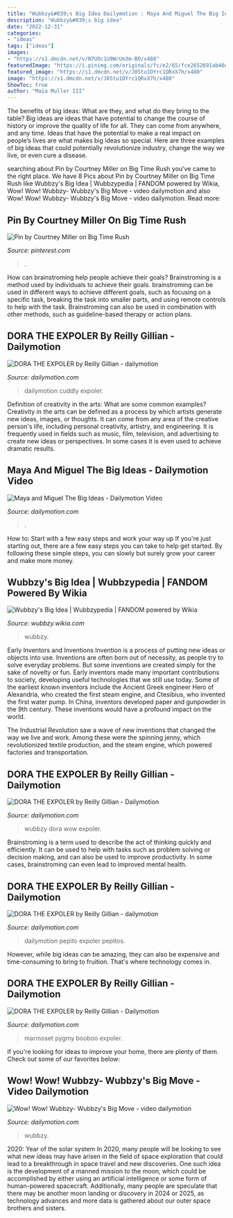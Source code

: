 ```yaml
---
title: "Wubbzy&#039;s Big Idea Dailymotion : Maya And Miguel The Big Ideas"
description: "Wubbzy&#039;s big idea"
date: "2022-12-31"
categories:
- "ideas"
tags: ["ideas"]
images:
- "https://s1.dmcdn.net/v/N7UOc1U9WrUm3m-BO/x480"
featuredImage: "https://i.pinimg.com/originals/fc/e2/65/fce2652691ab46ea372f5ec420c09041.jpg"
featured_image: "https://s1.dmcdn.net/v/J0Stu1OYrc1QRxX7h/x480"
image: "https://s1.dmcdn.net/v/J0Stu1OYrc1QRxX7h/x480"
ShowToc: true
author: "Maia Muller III"
---
```



The benefits of big ideas: What are they, and what do they bring to the table?
Big ideas are ideas that have potential to change the course of history or improve the quality of life for all. They can come from anywhere, and any time. Ideas that have the potential to make a real impact on people’s lives are what makes big ideas so special. Here are three examples of big ideas that could potentially revolutionize industry, change the way we live, or even cure a disease.

	

		
searching about Pin by Courtney Miller on Big Time Rush you've came to the right place. We have 8 Pics about Pin by Courtney Miller on Big Time Rush like Wubbzy&#039;s Big Idea | Wubbzypedia | FANDOM powered by Wikia, Wow! Wow! Wubbzy- Wubbzy&#039;s Big Move - video dailymotion and also Wow! Wow! Wubbzy- Wubbzy&#039;s Big Move - video dailymotion. Read more:
		
    
## Pin By Courtney Miller On Big Time Rush

<img loading=lazy src="https://i.pinimg.com/originals/fc/e2/65/fce2652691ab46ea372f5ec420c09041.jpg" onerror="this.onerror=null;this.src='https://tse2.mm.bing.net/th?id=OIP.hNex7pIH972mQ2eDvQVUEQHaDw&amp;pid=15.1';" alt="Pin by Courtney Miller on Big Time Rush">

_Source: pinterest.com_

>. 

	

How can brainstroming help people achieve their goals?
Brainstroming is a method used by individuals to achieve their goals. brainstroming can be used in different ways to achieve different goals, such as focusing on a specific task, breaking the task into smaller parts, and using remote controls to help with the task. Brainstroming can also be used in combination with other methods, such as guideline-based therapy or action plans.

    
## DORA THE EXPOLER By Reilly Gillian - Dailymotion

<img loading=lazy src="https://s1.dmcdn.net/v/J0Stu1OYrc1QRxX7h/x480" onerror="this.onerror=null;this.src='https://tse1.mm.bing.net/th?id=OIP.VYm_R_f7Dq-d6tHqWghDPAHaFj&amp;pid=15.1';" alt="DORA THE EXPOLER by Reilly Gillian - dailymotion">

_Source: dailymotion.com_

>dailymotion cuddly expoler. 

	

Definition of creativity in the arts: What are some common examples?
Creativity in the arts can be defined as a process by which artists generate new ideas, images, or thoughts. It can come from any area of the creative person's life, including personal creativity, artistry, and engineering. It is frequently used in fields such as music, film, television, and advertising to create new ideas or perspectives. In some cases it is even used to achieve dramatic results.

    
## Maya And Miguel The Big Ideas - Dailymotion Video

<img loading=lazy src="https://s2.dmcdn.net/v/Dbu0f1Uoy8e9mBzIT/526x297" onerror="this.onerror=null;this.src='https://tse2.mm.bing.net/th?id=OIP.3tZiuPueuBkOBbHzmh51LgHaEL&amp;pid=15.1';" alt="Maya and Miguel The Big Ideas - Dailymotion Video">

_Source: dailymotion.com_

>. 

	

How to: Start with a few easy steps and work your way up
If you're just starting out, there are a few easy steps you can take to help get started. By following these simple steps, you can slowly but surely grow your career and make more money.

    
## Wubbzy&#039;s Big Idea | Wubbzypedia | FANDOM Powered By Wikia

<img loading=lazy src="https://vignette3.wikia.nocookie.net/wubbzy/images/8/84/3438593699_50c3d877b5_o.jpg/revision/latest/scale-to-width-down/2000?cb=20170624030653" onerror="this.onerror=null;this.src='https://tse1.mm.bing.net/th?id=OIP.k3KuBrYriLq5fBjygc9xeQHaEK&amp;pid=15.1';" alt="Wubbzy&#039;s Big Idea | Wubbzypedia | FANDOM powered by Wikia">

_Source: wubbzy.wikia.com_

>wubbzy. 

	

Early Inventors and Inventions
Invention is a process of putting new ideas or objects into use. Inventions are often born out of necessity, as people try to solve everyday problems. But some inventions are created simply for the sake of novelty or fun. Early inventors made many important contributions to society, developing useful technologies that we still use today.
Some of the earliest known inventors include the Ancient Greek engineer Hero of Alexandria, who created the first steam engine, and Ctesibius, who invented the first water pump. In China, inventors developed paper and gunpowder in the 9th century. These inventions would have a profound impact on the world.

The Industrial Revolution saw a wave of new inventions that changed the way we live and work. Among these were the spinning jenny, which revolutionized textile production, and the steam engine, which powered factories and transportation.

    
## DORA THE EXPOLER By Reilly Gillian - Dailymotion

<img loading=lazy src="https://s2.dmcdn.net/v/Nc7iZ1U9Wqy-hGiMD/x480" onerror="this.onerror=null;this.src='https://tse1.mm.bing.net/th?id=OIP.WGHLZ8vzQp7DsPK7ToaC9AHaFj&amp;pid=15.1';" alt="DORA THE EXPOLER by Reilly Gillian - Dailymotion">

_Source: dailymotion.com_

>wubbzy dora wow expoler. 

	

Brainstroming is a term used to describe the act of thinking quickly and efficiently. It can be used to help with tasks such as problem solving or decision making, and can also be used to improve productivity. In some cases, brainstroming can even lead to improved mental health.

    
## DORA THE EXPOLER By Reilly Gillian - Dailymotion

<img loading=lazy src="https://s2.dmcdn.net/v/N841X1U9WrU2D2iPE/x480" onerror="this.onerror=null;this.src='https://tse3.mm.bing.net/th?id=OIP.YnqgIDqiDyfHdnyLfZltOwHaFi&amp;pid=15.1';" alt="DORA THE EXPOLER by Reilly Gillian - dailymotion">

_Source: dailymotion.com_

>dailymotion pepito expoler pepitos. 

	

However, while big ideas can be amazing, they can also be expensive and time-consuming to bring to fruition. That's where technology comes in.

    
## DORA THE EXPOLER By Reilly Gillian - Dailymotion

<img loading=lazy src="https://s1.dmcdn.net/v/N7UOc1U9WrUm3m-BO/x480" onerror="this.onerror=null;this.src='https://tse4.mm.bing.net/th?id=OIP.IU4OGE_np3Za2_ILFyIkBwHaFi&amp;pid=15.1';" alt="DORA THE EXPOLER by Reilly Gillian - Dailymotion">

_Source: dailymotion.com_

>marmoset pygmy booboo expoler. 

	

If you're looking for ideas to improve your home, there are plenty of them. Check out some of our favorites below: 

    
## Wow! Wow! Wubbzy- Wubbzy&#039;s Big Move - Video Dailymotion

<img loading=lazy src="https://s1.dmcdn.net/v/SKlDV1VMFM8zKaltl/526x297" onerror="this.onerror=null;this.src='https://tse2.mm.bing.net/th?id=OIP.YR-dQ3lg0nQ-OsQW1r6gBwHaEL&amp;pid=15.1';" alt="Wow! Wow! Wubbzy- Wubbzy&#039;s Big Move - video dailymotion">

_Source: dailymotion.com_

>wubbzy. 

	

2020: Year of the solar system
In 2020, many people will be looking to see what new ideas may have arisen in the field of space exploration that could lead to a breakthrough in space travel and new discoveries. One such idea is the development of a manned mission to the moon, which could be accomplished by either using an artificial intelligence or some form of human-powered spacecraft. Additionally, many people are speculate that there may be another moon landing or discovery in 2024 or 2025, as technology advances and more data is gathered about our outer space brothers and sisters.

